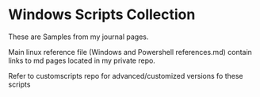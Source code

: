 # Windows Scripts Collection

These are Samples from my journal pages.

Main linux reference file (Windows and Powershell references.md) contain links to md pages located in my private repo.

Refer to customscripts repo for advanced/customized versions fo these scripts
